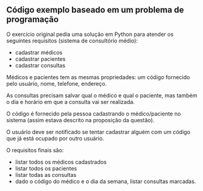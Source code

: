 ## Código exemplo baseado em um problema de programação

O exercício original pedia uma solução em Python para atender os seguintes requisitos (sistema de consultório médio):

- cadastrar médicos 
- cadastrar pacientes
- cadastrar consultas

Médicos e pacientes tem as mesmas propriedades: um código fornecido pelo usuário, nome, telefone, endereço. 

As consultas precisam salvar qual o médico e qual o paciente, mas também o dia e horário em que a consulta vai ser realizada. 

O código é fornecido pela pessoa cadastrando o médico/paciente no sistema (assim estava descrito na proposição da questão). 

O usuário deve ser notificado se tentar cadastrar alguém com um código que já está ocupado por outro usuário. 

O requisitos finais são:

- listar todos os médicos cadastrados
- listar todos os pacientes
- listar todas as consultas
- dado o código do médico e o dia da semana, listar consultas marcadas.


